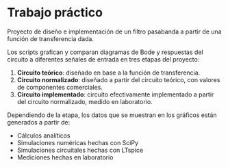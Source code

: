# Trabajo práctico

Proyecto de diseño e implementación de un filtro pasabanda a partir de una función de transferencia dada.

Los scripts grafican y comparan diagramas de Bode y respuestas del circuito a diferentes señales de entrada en tres etapas del proyecto:
1. **Circuito teórico**: diseñado en base a la función de transferencia.
2. **Circuito normalizado**: diseñado a partir del circuito teórico, con valores de componentes comerciales.
3. **Circuito implementado**: circuito efectivamente implementado a partir del circuito normalizado, medido en laboratorio.

Dependiendo de la etapa, los datos que se muestran en los gráficos están generados a partir de:
- Cálculos analíticos
- Simulaciones numéricas hechas con SciPy
- Simulaciones circuitales hechas con LTspice
- Mediciones hechas en laboratorio
